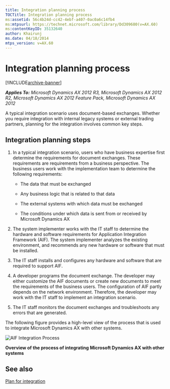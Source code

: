 ```yaml
---
title: Integration planning process
TOCTitle: Integration planning process
ms:assetid: 56c4b24d-cc42-4ebf-a407-0ac0a6c14fb4
ms:mtpsurl: https://technet.microsoft.com/library/Dd309680(v=AX.60)
ms:contentKeyID: 35132640
author: Khairunj
ms.date: 04/18/2014
mtps_version: v=AX.60
---
```


# Integration planning process 


[!INCLUDE[archive-banner](includes/archive-banner.md)]


_**Applies To:** Microsoft Dynamics AX 2012 R3, Microsoft Dynamics AX 2012 R2, Microsoft Dynamics AX 2012 Feature Pack, Microsoft Dynamics AX 2012_

A typical integration scenario uses document-based exchanges. Whether you require integration with internal legacy systems or external trading partners, planning for the integration involves common key steps.

## Integration planning steps

1.  In a typical integration scenario, users who have business expertise first determine the requirements for document exchanges. These requirements are requirements from a business perspective. The business users work with the implementation team to determine the following requirements:
    
      - The data that must be exchanged
    
      - Any business logic that is related to that data
    
      - The external systems with which data must be exchanged
    
      - The conditions under which data is sent from or received by Microsoft Dynamics AX

2.  The system implementer works with the IT staff to determine the hardware and software requirements for Application Integration Framework (AIF). The system implementer analyzes the existing environment, and recommends any new hardware or software that must be installed.

3.  The IT staff installs and configures any hardware and software that are required to support AIF.

4.  A developer programs the document exchange. The developer may either customize the AIF documents or create new documents to meet the requirements of the business users. The configuration of AIF partly depends on the network environment. Therefore, the developer may work with the IT staff to implement an integration scenario.

5.  The IT staff monitors the document exchanges and troubleshoots any errors that are generated.

The following figure provides a high-level view of the process that is used to integrate Microsoft Dynamics AX with other systems.

![AIF Integration Process](images/Dd309680.AIFIntegrationProcess(AX.60).gif "AIF Integration Process")

**Overview of the process of integrating Microsoft Dynamics AX with other systems**

## See also

[Plan for integration](plan-for-integration.md)

  


